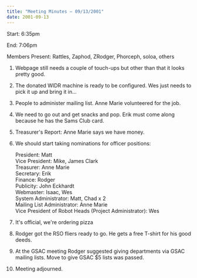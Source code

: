```yaml
---
title: "Meeting Minutes – 09/13/2001"
date: 2001-09-13
---
```

Start: 6:35pm </p><p>
End: 7:06pm </p><p>
Members Present: Rattles, Zaphod, ZRodger, Phorceph, soloa, others </p><p>
1. Webpage still needs a couple of touch-ups but other than that it looks pretty good. </p><p>
2. The donated WIDR machine is ready to be configured.  Wes just needs to pick it up and bring it in... </p><p>
3. People to administer mailing list.  Anne Marie volunteered for the job. </p><p>
4. We need to go out and get snacks and pop.  Erik must come along because he has the Sams Club card. </p><p>
5. Treasurer's Report: Anne Marie says we have money. </p><p>
6. We should start taking nominations for officer positions: </p><p>
President: Matt<br> Vice President: Mike, James Clark<br> Treasurer: Anne Marie<br> Secretary: Erik<br> Finance: Rodger<br> Publicity: John Eckhardt<br> Webmaster: Isaac, Wes<br> System Administrator: Matt, Chad x 2<br> Mailing List Administrator: Anne Marie<br> Vice President of Robot Heads (Project Administrator): Wes<br> </p><p>
7. It's official, we're ordering pizza </p><p>
8. Rodger got the RSO fliers ready to go.  He gets a free T-shirt for his good deeds. </p><p>
9. At the GSAC meeting Rodger suggested giving departments via GSAC mailing lists.  Move to give GSAC $5 lists was passed. </p><p>
10. Meeting adjourned. </p>
